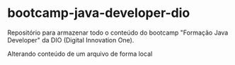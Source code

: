 # bootcamp-java-developer-dio
Repositório para armazenar todo o conteúdo do bootcamp "Formação Java Developer" da DIO (Digital Innovation One).

Alterando conteúdo de um arquivo de forma local